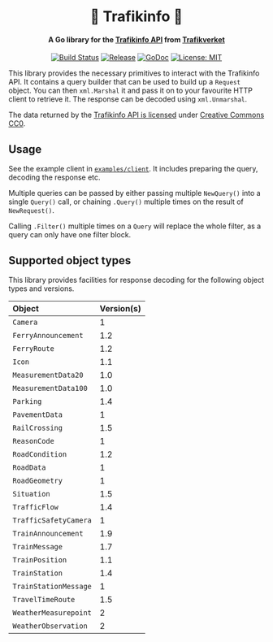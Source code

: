<h1 align="center">
🚦 Trafikinfo 🦺
</h1>
<h4 align="center">A Go library for the <a href="https://api.trafikinfo.trafikverket.se/">Trafikinfo API</a> from <a href="https://www.trafikverket.se/">Trafikverket</a></h4>
<p align="center">
    <a href="https://github.com/daenney/trafikinfo/actions/workflows/ci.yml"><img src="https://github.com/daenney/trafikinfo/actions/workflows/ci.yml/badge.svg" alt="Build Status"></a>
	<a href="https://github.com/daenney/trafikinfo/releases"><img src="https://img.shields.io/github/release/daenney/trafikinfo.svg" alt="Release"></a>
    <a href="https://pkg.go.dev/code.dny.dev/trafikinfo"><img src="https://pkg.go.dev/badge/code.dny.dev/trafikinfo.svg" alt="GoDoc"></a>
    <a href="LICENSE"><img src="https://img.shields.io/github/license/daenney/trafikinfo" alt="License: MIT"></a>
</p>

This library provides the necessary primitives to interact with the
Trafikinfo API. It contains a query builder that can be used to build up a
`Request` object. You can then `xml.Marshal` it and pass it on to your
favourite HTTP client to retrieve it. The response can be decoded using `xml.Unmarshal`.

The data returned by the [Trafikinfo API is licensed][tl] under [Creative Commons
CC0][cc0].

[tl]: https://data.trafikverket.se/documentation/datacache/intro
[cc0]: https://creativecommons.org/publicdomain/zero/1.0/

## Usage

See the example client in [`examples/client`](examples/client/). It includes
preparing the query, decoding the response etc.

Multiple queries can be passed by either passing multiple `NewQuery()` into a
single `Query()` call, or chaining `.Query()` multiple times on the result of
`NewRequest()`.

Calling `.Filter()` multiple times on a `Query` will replace the whole filter,
as a query can only have one filter block.

## Supported object types

This library provides facilities for response decoding for the following object
types and versions.

| Object | Version(s) |
:-- | :-----------
`Camera` | 1
`FerryAnnouncement` | 1.2
`FerryRoute` | 1.2
`Icon` | 1.1
`MeasurementData20` | 1.0
`MeasurementData100` | 1.0
`Parking` | 1.4
`PavementData` | 1
`RailCrossing` | 1.5
`ReasonCode` | 1
`RoadCondition` | 1.2
`RoadData` | 1
`RoadGeometry` | 1
`Situation` | 1.5
`TrafficFlow` | 1.4
`TrafficSafetyCamera` | 1
`TrainAnnouncement` | 1.9
`TrainMessage` | 1.7
`TrainPosition` | 1.1
`TrainStation` | 1.4
`TrainStationMessage` | 1
`TravelTimeRoute` | 1.5
`WeatherMeasurepoint` | 2
`WeatherObservation` | 2
